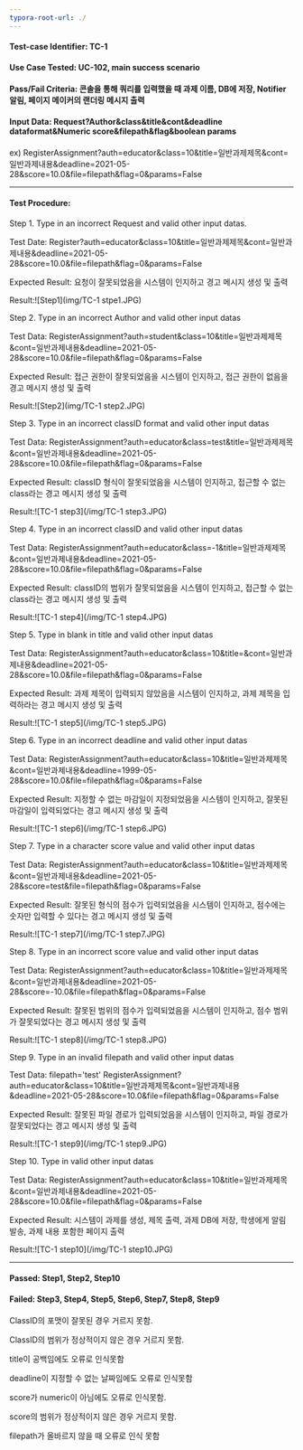 ```yaml
---
typora-root-url: ./
---
```


#### Test-case Identifier: TC-1

#### Use Case Tested: UC-102, main success scenario

#### Pass/Fail Criteria: 콘솔을 통해 쿼리를 입력했을 때 과제 이름, DB에 저장, Notifier 알림, 페이지 메이커의 랜더링 메시지 출력

#### Input Data: Request?Author&class&title&cont&deadline dataformat&Numeric score&filepath&flag&boolean params

ex) RegisterAssignment?auth=educator&class=10&title=일반과제제목&cont=일반과제내용&deadline=2021-05-28&score=10.0&file=filepath&flag=0&params=False

------

#### Test Procedure:

Step 1. Type in an incorrect Request and valid other input datas.

Test Date:  Register?auth=educator&class=10&title=일반과제제목&cont=일반과제내용&deadline=2021-05-28&score=10.0&file=filepath&flag=0&params=False

Expected Result:  요청이 잘못되었음을 시스템이 인지하고 경고 메시지 생성 및 출력

Result:![Step1](img/TC-1 stpe1.JPG)

Step 2. Type in an incorrect Author and  valid other input datas

Test Data: RegisterAssignment?auth=student&class=10&title=일반과제제목&cont=일반과제내용&deadline=2021-05-28&score=10.0&file=filepath&flag=0&params=False

Expected Result: 접근 권한이 잘못되었음을 시스템이 인지하고, 접근 권한이 없음을 경고 메시지 생성 및 출력

Result:![Step2](img/TC-1 step2.JPG)

Step 3. Type in an incorrect classID format and  valid other input datas

Test Data: RegisterAssignment?auth=educator&class=test&title=일반과제제목&cont=일반과제내용&deadline=2021-05-28&score=10.0&file=filepath&flag=0&params=False

Expected Result: classID 형식이 잘못되었음을 시스템이 인지하고, 접근할 수 없는 class라는 경고 메시지 생성 및 출력

Result:![TC-1 step3](/img/TC-1 step3.JPG)

Step 4. Type in an incorrect classID and  valid other input datas

Test Data: RegisterAssignment?auth=educator&class=-1&title=일반과제제목&cont=일반과제내용&deadline=2021-05-28&score=10.0&file=filepath&flag=0&params=False

Expected Result: classID의 범위가 잘못되었음을 시스템이 인지하고, 접근할 수 없는 class라는 경고 메시지 생성 및 출력

Result:![TC-1 step4](/img/TC-1 step4.JPG)

Step 5. Type in blank in title and  valid other input datas

Test Data: RegisterAssignment?auth=educator&class=10&title=&cont=일반과제내용&deadline=2021-05-28&score=10.0&file=filepath&flag=0&params=False

Expected Result: 과제 제목이 입력되지 않았음을 시스템이 인지하고, 과제 제목을 입력하라는 경고 메시지 생성 및 출력

Result:![TC-1 step5](/img/TC-1 step5.JPG)

Step 6. Type in an incorrect deadline and  valid other input datas

Test Data: RegisterAssignment?auth=educator&class=10&title=일반과제제목&cont=일반과제내용&deadline=1999-05-28&score=10.0&file=filepath&flag=0&params=False

Expected Result: 지정할 수 없는 마감일이 지정되었음을 시스템이 인지하고, 잘못된 마감일이 입력되었다는 경고 메시지 생성 및 출력

Result:![TC-1 step6](/img/TC-1 step6.JPG)

Step 7. Type in a character score value and  valid other input datas

Test Data: RegisterAssignment?auth=educator&class=10&title=일반과제제목&cont=일반과제내용&deadline=2021-05-28&score=test&file=filepath&flag=0&params=False

Expected Result: 잘못된 형식의 점수가 입력되었음을 시스템이 인지하고, 점수에는 숫자만 입력할 수 있다는 경고 메시지 생성 및 출력

Result:![TC-1 step7](/img/TC-1 step7.JPG)

Step 8. Type in an incorrect score value and  valid other input datas

Test Data: RegisterAssignment?auth=educator&class=10&title=일반과제제목&cont=일반과제내용&deadline=2021-05-28&score=-10.0&file=filepath&flag=0&params=False

Expected Result: 잘못된 범위의 점수가 입력되었음을 시스템이 인지하고, 점수 범위가 잘못되었다는 경고 메시지 생성 및 출력

Result:![TC-1 step8](/img/TC-1 step8.JPG)

Step 9. Type in an invalid filepath and  valid other input datas

Test Data: filepath='test'
	 RegisterAssignment?auth=educator&class=10&title=일반과제제목&cont=일반과제내용&deadline=2021-05-28&score=10.0&file=filepath&flag=0&params=False

Expected Result: 잘못된 파일 경로가 입력되었음을 시스템이 인지하고, 파일 경로가 잘못되었다는 경고 메시지 생성 및 출력

Result:![TC-1 step9](/img/TC-1 step9.JPG)

Step 10. Type in valid other input datas

Test Data: RegisterAssignment?auth=educator&class=10&title=일반과제제목&cont=일반과제내용&deadline=2021-05-28&score=10.0&file=filepath&flag=0&params=False

Expected Result: 시스템이 과제를 생성, 제목 출력, 과제 DB에 저장, 학생에게 알림 발송, 과제 내용 포함한 페이지 출력

Result:![TC-1 step10](/img/TC-1 step10.JPG)

------

#### Passed: Step1, Step2, Step10

#### Failed: Step3, Step4, Step5, Step6, Step7, Step8, Step9

ClassID의 포맷이 잘못된 경우 거르지 못함. 

ClassID의 범위가 정상적이지 않은 경우 거르지 못함.

title이 공백임에도 오류로 인식못함

deadline이 지정할 수 없는 날짜임에도 오류로 인식못함

score가 numeric이 아님에도 오류로 인식못함.

score의 범위가 정상적이지 않은 경우 거르지 못함.

filepath가 올바르지 않을 때 오류로 인식 못함


